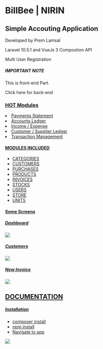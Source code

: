 <h1>BillBee | NIRIN</h1>
<h2>Simple Accouting Application</h2>
<p>Developed by Prem Lamsal</p>
<p>Laravel 10.5.1 and VueJs 3 Compostion API</p>
<p>Multi User Registration</p>

<h5>IMPORTANT NOTE</h5>
<p>This is front-end Part.</p>
<p>Click here for back-end <a href="https://github.com/premlamsal/billbee-back"></p>
<h3>HOT Modules</h3>
<li>Payments Statement</li>
<li>Accounts Ledger</li>
<li>Income / Expense </li>
<li>Customer / Supplier Ledger</li>
<li>Transaction Management</li>
</ul>

<h4>MODULES INCLUDED</h4>
<ul>
	<li>CATEGORIES</li>
	<li>CUSTOMERS</li>
	<li>PURCHASES</li>
	<li>PRODUCTS</li>
	<li>INVOICES</li>
	<li>STOCKS</li>
	<li>USERS</li>
	<li>STORE</li>
	<li>UNITS</li>
</ul>
<h4>Some Screens </h4>
<h5>Dashboard</h5>
<img src="https://premlamsal.github.io/projects/billbee/images/demos/one.png">
<h5>Customers</h5>
<img src="https://premlamsal.github.io/projects/billbee/images/demos/two.png">
<h5>New Invoice</h5>
<img src="https://premlamsal.github.io/projects/billbee/images/demos/three.png">

<h2>DOCUMENTATION</h2>
<h5>Installation</h5>
<ul>
	<li>composer install</li>
	<li>npm install</li>
	<li>Navigate to app</li>
</ul>
<p>
<a href="https://www.buymeacoffee.com/premlamsal">
<img src="https://www.buymeacoffee.com/assets/img/guidelines/download-assets-sm-2.svg"/>
</a>
</p>
